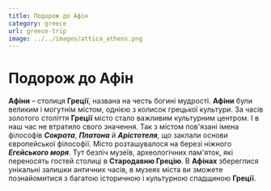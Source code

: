 ```yaml
---
title: Подорож до Афін
category: greece
url: greece-trip
image: ../../images/attica_athens.png
---
```


# Подорож до Афін

**Афіни** – столиця **Греції**, названа на честь богині мудрості. **Афіни** були великим і могутнім містом, однією з колисок грецької культури. За часів золотого століття **Греції** місто стало важливим культурним центром. І в наш час не втратило свого значення. Так з містом пов'язані імена філософів **_Сократа_**, **_Платона_** й **_Арістотеля_**, що заклали основи європейської філософії.
Місто розташувалося на березі ніжного **_Егейського моря_**. Тут безліч музеїв, археологічних пам'яток, які переносять гостей столиці в **Стародавню Грецію**. В **Афінах** збереглися унікальні залишки античних часів, в музеях міста ви зможете познайомитися з багатою історичною і культурною спадщиною **Греції**.
